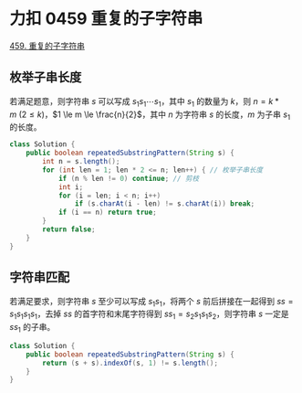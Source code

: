 # 力扣 0459 重复的子字符串


[459. 重复的子字符串](https://leetcode.cn/problems/repeated-substring-pattern/)

<!--more-->

## 枚举子串长度

若满足题意，则字符串 $s$ 可以写成 $s_1s_1 \cdots s_1$，其中 $s_1$ 的数量为 $k$，则 $n = k * m \ (2 \le k)$，$1 \le m \le \frac{n}{2}$，其中 $n$ 为字符串 $s$ 的长度，$m$ 为子串 $s_1$ 的长度。

```java
class Solution {
    public boolean repeatedSubstringPattern(String s) {
        int n = s.length();
        for (int len = 1; len * 2 <= n; len++) { // 枚举子串长度
            if (n % len != 0) continue; // 剪枝
            int i;
            for (i = len; i < n; i++)
                if (s.charAt(i - len) != s.charAt(i)) break;
            if (i == n) return true;
        }
        return false;
    }
}
```

## 字符串匹配

若满足要求，则字符串 $s$ 至少可以写成 $s_1s_1$，将两个 $s$ 前后拼接在一起得到 $ss = s_1s_1s_1s_1$，去掉 $ss$ 的首字符和末尾字符得到 $ss_1 = s_2s_1s_1s_2$，则字符串 $s$ 一定是 $ss_1$ 的子串。

```java
class Solution {
    public boolean repeatedSubstringPattern(String s) {
        return (s + s).indexOf(s, 1) != s.length();
    }
}
```

